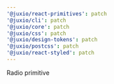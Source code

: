 ```yaml
---
'@juxio/react-primitives': patch
'@juxio/cli': patch
'@juxio/core': patch
'@juxio/css': patch
'@juxio/design-tokens': patch
'@juxio/postcss': patch
'@juxio/react-styled': patch
---
```


Radio primitive
